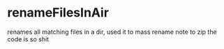 # renameFilesInAir
 renames all matching files in a dir, used it to mass rename note to zip the code is so shit 
